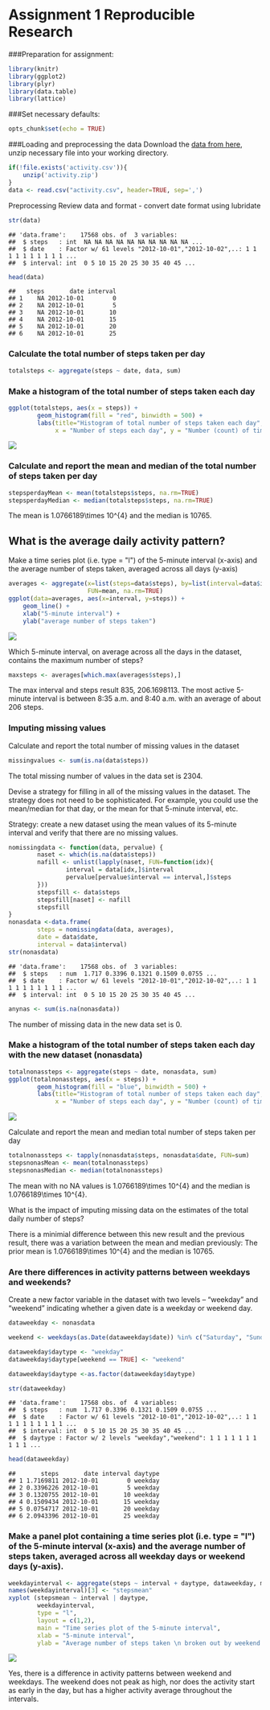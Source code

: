 # Assignment 1 Reproducible Research

###Preparation for assignment:

```r
library(knitr)
library(ggplot2)
library(plyr)
library(data.table)
library(lattice)
```

###Set necessary defaults:

```r
opts_chunk$set(echo = TRUE)
```

###Loading and preprocessing the data
Download the [data from here](https://d396qusza40orc.cloudfront.net/repdata%2Fdata%2Factivity.zip), unzip necessary file into your working directory. 

```r
if(!file.exists('activity.csv')){
    unzip('activity.zip')
}
data <- read.csv("activity.csv", header=TRUE, sep=',')
```

Preprocessing
Review data and format - convert date format using lubridate

```r
str(data)
```

```
## 'data.frame':	17568 obs. of  3 variables:
##  $ steps   : int  NA NA NA NA NA NA NA NA NA NA ...
##  $ date    : Factor w/ 61 levels "2012-10-01","2012-10-02",..: 1 1 1 1 1 1 1 1 1 1 ...
##  $ interval: int  0 5 10 15 20 25 30 35 40 45 ...
```

```r
head(data)
```

```
##   steps       date interval
## 1    NA 2012-10-01        0
## 2    NA 2012-10-01        5
## 3    NA 2012-10-01       10
## 4    NA 2012-10-01       15
## 5    NA 2012-10-01       20
## 6    NA 2012-10-01       25
```

### Calculate the total number of steps taken per day

```r
totalsteps <- aggregate(steps ~ date, data, sum)
```

### Make a histogram of the total number of steps taken each day

```r
ggplot(totalsteps, aes(x = steps)) +
        geom_histogram(fill = "red", binwidth = 500) +
        labs(title="Histogram of total number of steps taken each day", 
             x = "Number of steps each day", y = "Number (count) of time in a day") + theme_bw()
```

![](PA1_template_files/figure-html/stepsperdaygraph-1.png) 


### Calculate and report the mean and median of the total number of steps taken per day

```r
stepsperdayMean <- mean(totalsteps$steps, na.rm=TRUE)
stepsperdayMedian <- median(totalsteps$steps, na.rm=TRUE)
```
The mean is 1.0766189\times 10^{4} and the median is 10765.

## What is the average daily activity pattern?

Make a time series plot (i.e. type = "l") of the 5-minute interval (x-axis) and the average number of steps taken, averaged across all days (y-axis)  


```r
averages <- aggregate(x=list(steps=data$steps), by=list(interval=data$interval),
                      FUN=mean, na.rm=TRUE)
ggplot(data=averages, aes(x=interval, y=steps)) +
    geom_line() +
    xlab("5-minute interval") +
    ylab("average number of steps taken")
```

![](PA1_template_files/figure-html/timeseriesplot-1.png) 


Which 5-minute interval, on average across all the days in the dataset, contains the maximum number of steps?

```r
maxsteps <- averages[which.max(averages$steps),]
```
The max interval and steps result 835, 206.1698113. The most active 5-minute interval is between 8:35 a.m. and 8:40 a.m. with an average of about 206 steps.  

### Imputing missing values
Calculate and report the total number of missing values in the dataset

```r
missingvalues <- sum(is.na(data$steps))
```

The total missing number of values in the data set is 2304.

Devise a strategy for filling in all of the missing values in the dataset. The strategy does not need to be sophisticated. For example, you could use the mean/median for that day, or the mean for that 5-minute interval, etc.  

Strategy: create a new dataset using the mean values of its 5-minute interval and verify that there are no missing values.  


```r
nomissingdata <- function(data, pervalue) {
        naset <- which(is.na(data$steps))
        nafill <- unlist(lapply(naset, FUN=function(idx){
                interval = data[idx,]$interval
                pervalue[pervalue$interval == interval,]$steps
        }))
        stepsfill <- data$steps
        stepsfill[naset] <- nafill
        stepsfill
}
nonasdata <-data.frame(
        steps = nomissingdata(data, averages),
        date = data$date,
        interval = data$interval)
str(nonasdata)
```

```
## 'data.frame':	17568 obs. of  3 variables:
##  $ steps   : num  1.717 0.3396 0.1321 0.1509 0.0755 ...
##  $ date    : Factor w/ 61 levels "2012-10-01","2012-10-02",..: 1 1 1 1 1 1 1 1 1 1 ...
##  $ interval: int  0 5 10 15 20 25 30 35 40 45 ...
```

```r
anynas <- sum(is.na(nonasdata))
```
The number of missing data in the new data set is 0.  

### Make a histogram of the total number of steps taken each day with the new dataset (nonasdata)  


```r
totalnonassteps <- aggregate(steps ~ date, nonasdata, sum)
ggplot(totalnonassteps, aes(x = steps)) +
        geom_histogram(fill = "blue", binwidth = 500) +
        labs(title="Histogram of total number of steps taken each day", 
             x = "Number of steps each day", y = "Number (count) of time in a day") + theme_bw()
```

![](PA1_template_files/figure-html/histogramnonasdata-1.png) 


Calculate and report the mean and median total number of steps taken per day  

```r
totalnonassteps <- tapply(nonasdata$steps, nonasdata$date, FUN=sum)
stepsnonasMean <- mean(totalnonassteps)
stepsnonasMedian <- median(totalnonassteps)
```
The mean with no NA values is 1.0766189\times 10^{4} and the median is 1.0766189\times 10^{4}.     

What is the impact of imputing missing data on the estimates of the total daily number of steps?    

There is a minimial difference between this new result and the previous result, there was a variation between the mean and median previously: The prior mean is 1.0766189\times 10^{4} and the median is 10765.  


### Are there differences in activity patterns between weekdays and weekends?  

Create a new factor variable in the dataset with two levels – “weekday” and “weekend” indicating whether a given date is a weekday or weekend day.  


```r
dataweekday <- nonasdata

weekend <- weekdays(as.Date(dataweekday$date)) %in% c("Saturday", "Sunday")

dataweekday$daytype <- "weekday"
dataweekday$daytype[weekend == TRUE] <- "weekend"

dataweekday$daytype <-as.factor(dataweekday$daytype)

str(dataweekday)
```

```
## 'data.frame':	17568 obs. of  4 variables:
##  $ steps   : num  1.717 0.3396 0.1321 0.1509 0.0755 ...
##  $ date    : Factor w/ 61 levels "2012-10-01","2012-10-02",..: 1 1 1 1 1 1 1 1 1 1 ...
##  $ interval: int  0 5 10 15 20 25 30 35 40 45 ...
##  $ daytype : Factor w/ 2 levels "weekday","weekend": 1 1 1 1 1 1 1 1 1 1 ...
```

```r
head(dataweekday)
```

```
##       steps       date interval daytype
## 1 1.7169811 2012-10-01        0 weekday
## 2 0.3396226 2012-10-01        5 weekday
## 3 0.1320755 2012-10-01       10 weekday
## 4 0.1509434 2012-10-01       15 weekday
## 5 0.0754717 2012-10-01       20 weekday
## 6 2.0943396 2012-10-01       25 weekday
```

### Make a panel plot containing a time series plot (i.e. type = "l") of the 5-minute interval (x-axis) and the average number of steps taken, averaged across all weekday days or weekend days (y-axis).  


```r
weekdayinterval <- aggregate(steps ~ interval + daytype, dataweekday, mean)
names(weekdayinterval)[3] <- "stepsmean"
xyplot (stepsmean ~ interval | daytype,
        weekdayinterval,
        type = "l",
        layout = c(1,2),
        main = "Time series plot of the 5-minute interval",
        xlab = "5-minute interval",
        ylab = "Average number of steps taken \n broken out by weekend or weekday")
```

![](PA1_template_files/figure-html/graphweekdays-1.png) 


Yes, there is a difference in activity patterns between weekend and weekdays. The weekend does not peak as high, nor does the activity start as early in the day, but has a higher activity average throughout the intervals. 
